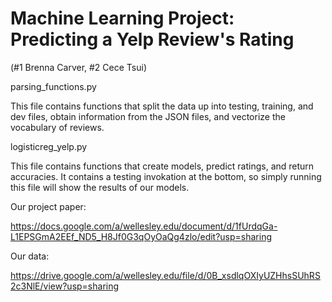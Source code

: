 # Machine Learning Project: Predicting a Yelp Review's Rating

(#1 Brenna Carver, #2 Cece Tsui)

parsing_functions.py

This file contains functions that split the data up into testing, training, and dev files, obtain information from the JSON files, and vectorize the vocabulary of reviews.

logisticreg_yelp.py

This file contains functions that create models, predict ratings, and return accuracies. It contains a testing invokation at the bottom, so simply running this file will show the results of our models. 


Our project paper:

https://docs.google.com/a/wellesley.edu/document/d/1fUrdqGa-L1EPSGmA2EEf_ND5_H8Jf0G3qOyOaQg4zlo/edit?usp=sharing

Our data:

https://drive.google.com/a/wellesley.edu/file/d/0B_xsdlqOXIyUZHhsSUhRS2c3NlE/view?usp=sharing
